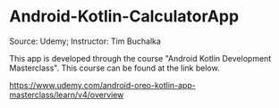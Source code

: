 # Android-Kotlin-CalculatorApp
Source: Udemy; Instructor:  Tim Buchalka

This app is developed through the course "Android Kotlin Development Masterclass". 
This course can be found at the link below.

https://www.udemy.com/android-oreo-kotlin-app-masterclass/learn/v4/overview
